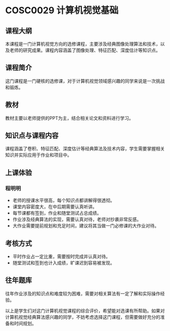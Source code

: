 # COSC0029 计算机视觉基础
## 课程大纲
本课程是一门计算机视觉方向的选修课程，主要涉及经典图像处理算法和技术，以及老师的研究成果。课程内容涵盖了图像处理、特征匹配、深度估计等知识点。

## 课程简介
这门课程是一门硬核的选修课，对于计算机视觉领域感兴趣的同学来说是一次挑战和锻炼。

## 教材
教材主要以老师提供的PPT为主，结合相关论文和资料进行学习。

## 知识点与课程内容
课程涵盖了卷积、特征匹配、深度估计等经典算法及技术内容，学生需要掌握相关知识并实际应用于作业和项目中。

## 上课体验
### 程明明
- 老师的授课水平很高，每个知识点都讲解得很透彻。
- 课堂内容密度大，在中后期需要认真听讲。
- 每节课都有签到，作业和随堂测试占总成绩。
- 作业涉及经典算法的实现，需要认真对待，老师对抄袭非常反感。
- 大作业需要提前规划和充足时间，建议将其当做一门必修课的大作业对待。

## 考核方式
- 平时作业占一定比重，需要按时完成并认真对待。
- 随堂测试和签到也计入成绩，旷课迟到容易被发现。

## 往年题库
往年作业涉及的知识点和难度较为困难，需要对相关算法有一定了解和实际操作经验。

以上是学生们对这门计算机视觉课程的综合评价，希望能对选课有所帮助。如果对计算机视觉经典算法感兴趣的同学，不妨考虑选择这门课程，但需要做好充分的准备和时间规划。